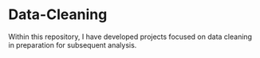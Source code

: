 # Data-Cleaning
Within this repository, I have developed projects focused on data cleaning in preparation for subsequent analysis.

